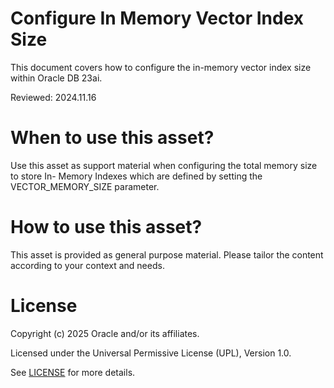 # Configure In Memory Vector Index Size
 
This document covers how to configure the in-memory vector index size within Oracle DB 23ai.

Reviewed: 2024.11.16
 

# When to use this asset?

Use this asset as support material when configuring the total memory size to store In-
Memory Indexes which are defined by setting the VECTOR_MEMORY_SIZE parameter.


# How to use this asset?

This asset is provided as general purpose material. Please tailor the content according to your context and needs.


# License
 
Copyright (c) 2025 Oracle and/or its affiliates.
 
Licensed under the Universal Permissive License (UPL), Version 1.0.
 
See [LICENSE](https://github.com/oracle-devrel/technology-engineering/blob/main/LICENSE) for more details.
